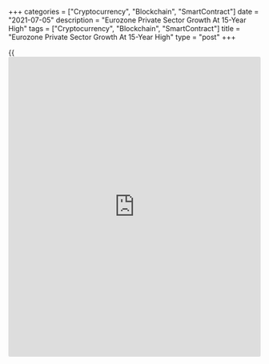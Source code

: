 +++
categories = ["Cryptocurrency", "Blockchain", "SmartContract"]
date = "2021-07-05"
description = "Eurozone Private Sector Growth At 15-Year High"
tags = ["Cryptocurrency", "Blockchain", "SmartContract"]
title = "Eurozone Private Sector Growth At 15-Year High"
type = "post"
+++

{{<iframe id="large-banner" src="https://www.bounty.group/#slide=26.0" width="100%" height="600" scrolling="no" style="border: 0px solid rgb(216, 221, 230); border-radius: 3px;">}}

The euro area private sector grew at the fastest pace in 15 years in
June driven by the improvement across manufacturing and services sectors
amid the easing of the COVID-19 containment measures, final data from
IHS Markit showed on Monday.

The composite output index rose to 59.5 in June from 57.1 in May. The
reading was also above the flash 59.2.

June marked not only the fourth successive month that the index has
posted above the 50.0 no-change mark, but the highest index level since
June 2006.  
  
The services Purchasing Managers' Index logged 58.3 in June, up from
55.2 in the previous month and the flash 58.0. The latest reading was
also the highest since July 2007.

The PMI surveys suggest the region's [economy][1] is firing on all
cylinders as it heads into the summer, Chris Williamson, chief
[business][2] economist at IHS Markit said.

Among big-four nations, Spain's private sector grew the most since
February 2000 and Germany posted the biggest growth for over a decade.
Italy and France both registered their best performances for nearly
three-and-a-half years.

The Germany's composite output index rose to a decade-high of 60.1 in
June from May's 56.2, signaling a pick-up in the pace of recovery of the
private sector as the second quarter came to a close. The flash score
was 60.4.

The services PMI rose sharply to 57.5 in June, the highest since March
2011, from 52.8 in May. However, the reading was below the flash 58.1.

France's private sector completed the first quarter of uninterrupted
growth since late-2019. The private sector expanded the most in just
under three-and-a-half years in June.

The composite output index came in at 57.4 in June versus 57.0 in May.
The preliminary score was 57.1. At the same time, the services PMI
advanced to 57.8 from 56.6 in May and also above the flash 57.4.

Italy's private sector logged its fastest upturn since January 2018. The
composite output index improved to 58.3 from 55.7 in the previous month.
The services PMI climbed to 56.7 from 53.1 in May. The expected level
was 56.0.

Spain's private sector activity continued to increase in June, rising
for a fourth successive month and to the strongest degree seen since
February 2000.

Spain's composite indicator climbed to 62.4 in June from 59.2 in May.
Growth rates were similarly sharp across both the manufacturing and
service sectors. The services PMI improved to 62.5 from 59.4 a month
ago.

For comments and feedback [contact](https://www.playgroundfx.com/contact/): editorial@rtt[news](https://www.letsplayfx.com/blog/forex-news-website/).com

[Economic News][1]

 **What parts of the world are seeing the best (and worst) economic
performances lately? Click[here][3] to check out our [Econ Scorecard][3]
and find out! See up-to-the-moment [ranking](https://www.playgroundfx.com/blog/crypto-exchange-ranking/)s for the best and worst
performers in [GDP][3], [unemployment rate][4], [inflation][5] and much
more.**

   1. www.rtt[news](https://www.letsplayfx.com/blog/forex-news-website/).com/Content/EconomicNews.aspx
   2. www.rtt[news](https://www.letsplayfx.com/blog/forex-news-website/).com/Content/Business.aspx
   3. www.rtt[news](https://www.letsplayfx.com/blog/forex-news-website/).com/economic-scorecard/world-rank/GDP/highest-performance.aspx
   4. www.rtt[news](https://www.letsplayfx.com/blog/forex-news-website/).com/economic-scorecard/world-rank/unemployment-rate/lowest-performance.aspx
   5. www.rtt[news](https://www.letsplayfx.com/blog/forex-news-website/).com/economic-scorecard/world-rank/CPI/highest-performance.aspx